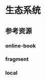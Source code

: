 # 生态系统

<!--ts-->


<!-- Created by https://github.com/ekalinin/github-markdown-toc -->
<!-- Added by: kuanhsiaokuo, at: Sun Jul 10 18:31:12 CST 2022 -->

<!--te-->

## 参考资源

### online-book

### fragment

### local